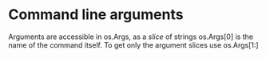 # Command line arguments
Arguments are accessible in os.Args, as a *slice* of strings
os.Args[0] is the name of the command itself. To get only the argument slices use os.Args[1:]
